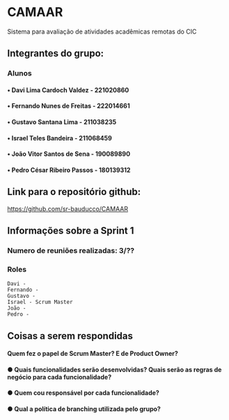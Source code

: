 # CAMAAR
Sistema para avaliação de atividades acadêmicas remotas do CIC

## Integrantes do grupo:

### Alunos 
#### • Davi Lima Cardoch Valdez - 221020860 
#### • Fernando Nunes de Freitas - 222014661 
#### • Gustavo Santana Lima - 211038235 
#### • Israel Teles Bandeira - 211068459 
#### • João Vitor Santos de Sena - 190089890 
#### • Pedro César Ribeiro Passos - 180139312

## Link para o repositório github:
https://github.com/sr-bauducco/CAMAAR


## Informações sobre a Sprint 1
### Numero de reuniões realizadas: 3/??
### Roles
    Davi - 
    Fernando - 
    Gustavo - 
    Israel - Scrum Master
    João - 
    Pedro - 

## Coisas a serem respondidas
#### Quem fez o papel de Scrum Master? E de Product Owner?
#### ● Quais funcionalidades serão desenvolvidas? Quais serão as regras de negócio para cada funcionalidade?
#### ● Quem cou responsável por cada funcionalidade?
#### ● Qual a política de branching utilizada pelo grupo?